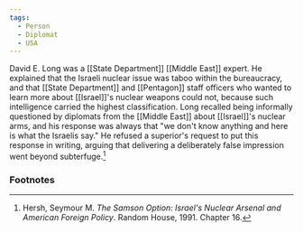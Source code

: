 ```yaml
---
tags:
  - Person
  - Diplomat
  - USA
---
```

David E. Long was a [[State Department]] [[Middle East]] expert. He explained that the Israeli nuclear issue was taboo within the bureaucracy, and that [[State Department]] and [[Pentagon]] staff officers who wanted to learn more about [[Israel]]'s nuclear weapons could not, because such intelligence carried the highest classification. Long recalled being informally questioned by diplomats from the [[Middle East]] about [[Israel]]'s nuclear arms, and his response was always that "we don't know anything and here is what the Israelis say." He refused a superior's request to put this response in writing, arguing that delivering a deliberately false impression went beyond subterfuge.[^1]

### Footnotes

[^1]: Hersh, Seymour M. *The Samson Option: Israel's Nuclear Arsenal and American Foreign Policy*. Random House, 1991. Chapter 16.